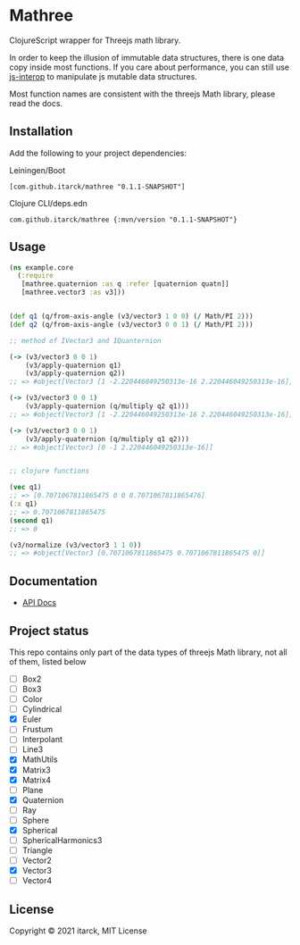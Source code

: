 # Mathree

ClojureScript wrapper for Threejs math library. 

In order to keep the illusion of immutable data structures, there is one data copy inside most functions.
If you care about performance, you can still use [js-interop][] to manipulate js mutable data structures.

Most function names are consistent with the threejs Math library, please read the docs.

[js-interop]: https://github.com/applied-science/js-interop

## Installation

Add the following to your project dependencies:

Leiningen/Boot

    [com.github.itarck/mathree "0.1.1-SNAPSHOT"]

Clojure CLI/deps.edn

    com.github.itarck/mathree {:mvn/version "0.1.1-SNAPSHOT"}

## Usage

``` clojure
(ns example.core
  (:require
   [mathree.quaternion :as q :refer [quaternion quatn]]
   [mathree.vector3 :as v3]))


(def q1 (q/from-axis-angle (v3/vector3 1 0 0) (/ Math/PI 2)))
(def q2 (q/from-axis-angle (v3/vector3 0 0 1) (/ Math/PI 2)))

;; method of IVector3 and IQuanternion

(-> (v3/vector3 0 0 1)
    (v3/apply-quaternion q1)
    (v3/apply-quaternion q2))
;; => #object[Vector3 [1 -2.220446049250313e-16 2.220446049250313e-16]]

(-> (v3/vector3 0 0 1)
    (v3/apply-quaternion (q/multiply q2 q1)))
;; => #object[Vector3 [1 -2.220446049250313e-16 2.220446049250313e-16]]

(-> (v3/vector3 0 0 1)
    (v3/apply-quaternion (q/multiply q1 q2)))
;; => #object[Vector3 [0 -1 2.220446049250313e-16]]


;; clojure functions

(vec q1)
;; => [0.7071067811865475 0 0 0.7071067811865476]
(:x q1)
;; => 0.7071067811865475
(second q1)
;; => 0

(v3/normalize (v3/vector3 1 1 0))
;; => #object[Vector3 [0.7071067811865475 0.7071067811865475 0]]

```

## Documentation

* [API Docs](https://cljdoc.org/d/com.github.itarck/mathree/0.1.1-SNAPSHOT/api/mathree)

## Project status

This repo contains only part of the data types of threejs Math library, not all of them, listed below

- [ ] Box2
- [ ] Box3
- [ ] Color
- [ ] Cylindrical
- [x] Euler
- [ ] Frustum
- [ ] Interpolant
- [ ] Line3
- [x] MathUtils
- [x] Matrix3
- [x] Matrix4
- [ ] Plane
- [x] Quaternion
- [ ] Ray
- [ ] Sphere
- [x] Spherical
- [ ] SphericalHarmonics3
- [ ] Triangle
- [ ] Vector2
- [x] Vector3
- [ ] Vector4

## License

Copyright © 2021 itarck, MIT License

